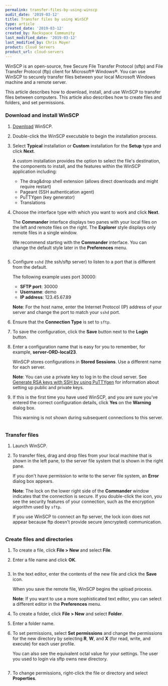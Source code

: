 ```yaml
---
permalink: transfer-files-by-using-winscp
audit_date: '2019-03-12'
title: Transfer files by using WinSCP
type: article
created_date: '2019-03-12'
created_by: Rackspace Community
last_modified_date: '2019-03-12'
last_modified_by: Chris Moyer
product: Cloud Servers
product_url: cloud-servers
---
```


WinSCP is an open-source, free Secure File Transfer Protocol (sftp) and File Transfer Protocol (ftp) client for Microsoft® Windows®. You can use WinSCP to securely transfer files between your local Microsoft Windows machine and a remote server.

This article describes how to download, install, and use WinSCP to transfer files between computers. This article also describes how to create files and folders, and set permissions.

### Download and install WinSCP

1. [Download](https://winscp.net/eng/download.php) WinSCP.

2. Double-click the WinSCP executable to begin the installation process.

3. Select **Typical** installation or **Custom** installation for the **Setup** type and click **Next**.

    A custom installation provides the option to select the file's destination, the components to install, and the features within the WinSCP application including:

    * The drag&drop shell extension (allows direct downloads and might require restart)
    * Pageant (SSH authentication agent)
    * PuTTYgen (key generator)
    * Translations

    <img src="install-type.png" alt="" title="">

4. Choose the interface type with which you want to work and click **Next**.

    The **Commander** interface displays two panes with your local files on the left and remote files  on the right. The **Explorer** style displays only remote files in a single window.

    We recommend starting with the **Commander** interface. You can change the default style later in the **Preferences** menu.

    <img src="interface-type.png" alt="" title="">

5. Configure `sshd` (the ssh/sftp server) to listen to a port that is different from the default.

    The following example uses port 30000:

    * **SFTP port**: 30000
    * **Username**: demo
    * **IP address**: 123.45.67.89

    **Note**: For the host name, enter the Internet Protocol (IP) address of your server and change the port to match your `sshd` port.

6. Ensure that the **Connection Type** is set to `sftp`.

7. To save the configuration, click the **Save** button next to the **Login** button.

8. Enter a configuration name that is easy for you to remember, for example, **server-ORD-local23**.

    WinSCP stores configurations in **Stored Sessions**. Use a different name for each server.

    **Note**: You can use a private key to log in to the cloud server. See [Generate RSA keys with SSH by using PuTTYgen](https://docs-ospc.rackspace.com/support/how-to/cloud-servers/generating-rsa-keys-with-ssh-puttygen) for information about setting up public and private keys.

9. If this is the first time you have used WinSCP, and you are sure you've entered the correct configuration details, click **Yes** on the **Warning** dialog box.

    This warning is not shown during subsequent connections to this server.

    <img src="accept-key.png" alt="" title="">

### Transfer files

1. Launch WinSCP.

2. To transfer files, drag and drop files from your local machine that is shown in the left pane, to the server file system that is shown in the right pane.

    If you don't have permission to write to the server file system, an **Error** dialog box appears.

    **Note**: The lock on the lower right side of the **Commander** window indicates that the connection is secure. If you double-click the icon, you see the security features of your connection, such as the encryption algorithm used by `sftp`.

    If you use WinSCP to connect an ftp server, the lock icon does not appear because ftp doesn't provide secure (encrypted) communication.

    <img src="transfer-files.png" alt="" title="">

### Create files and directories

1. To create a file, click **File > New** and select **File**.

2. Enter a file name and click **OK**.

    <img src="file-name.png" alt="" title="">

3. In the text editor, enter the contents of the new file and click the **Save** icon.

    When you save the remote file, WinSCP begins the upload process.

    **Note**: If you want to use a more sophisticated text editor, you can select a different editor in the **Preferences** menu.

4. To create a folder, click **File > New** and select **Folder**.

5. Enter a folder name.

6. To set permissions, select **Set permissions** and change the permissions for the new directory by selecting **R**, **W**, and **X** (for read, write, and execute) for each user profile.

    You can also see the equivalent octal value for your settings. The user you used to login via sftp owns new directory.

    <img src="permissions.png" alt="" title="">

7. To change permissions, right-click the file or directory and select **Properties**.
